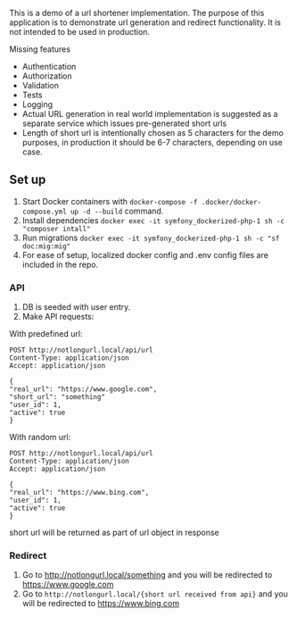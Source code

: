 This is a demo of a url shortener implementation. 
The purpose of this application is to demonstrate url generation and redirect functionality.
It is not intended to be used in production.

Missing features
* Authentication
* Authorization
* Validation
* Tests
* Logging
* Actual URL generation in real world implementation is suggested as a separate service which issues pre-generated short urls
* Length of short url is intentionally chosen as 5 characters for the demo purposes, in production it should be 6-7 characters, depending on use case.


## Set up
1. Start Docker containers with `docker-compose -f .docker/docker-compose.yml up -d --build` command.
2. Install dependencies `docker exec -it symfony_dockerized-php-1 sh -c "composer intall"`
3. Run migrations `docker exec -it symfony_dockerized-php-1 sh -c "sf doc:mig:mig"`
4. For ease of setup, localized docker config and .env config files are included in the repo.

### API
1. DB is seeded with user entry.
2. Make API requests:

With predefined url:
```http request
POST http://notlongurl.local/api/url
Content-Type: application/json
Accept: application/json

{
"real_url": "https://www.google.com",
"short_url": "something"
"user_id": 1,
"active": true
}
```

With random url:
```http request
POST http://notlongurl.local/api/url
Content-Type: application/json
Accept: application/json

{
"real_url": "https://www.bing.com",
"user_id": 1,
"active": true
}
```
short url will be returned as part of url object in response

### Redirect

1. Go to http://notlongurl.local/something and you will be redirected to https://www.google.com
2. Go to `http://notlongurl.local/{short url received from api}` and you will be redirected to https://www.bing.com